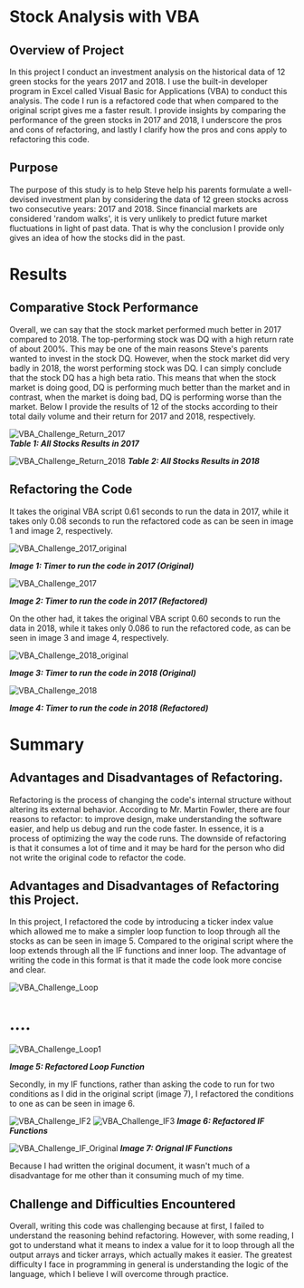 # Stock Analysis with VBA

## Overview of Project

In this project I conduct an investment analysis on the historical data of 12 green stocks for the years 2017 and 2018. I use the built-in developer program in Excel called Visual Basic for Applications (VBA) to conduct this analysis. The code I run is a refactored code that when compared to the original script gives me a faster result. I provide insights by comparing the performance of the green stocks in 2017 and 2018, I underscore the pros and cons of refactoring, and lastly I clarify how the pros and cons apply to refactoring this code.

## Purpose

The purpose of this study is to help Steve help his parents formulate a well-devised investment plan by considering the data of 12 green stocks across two consecutive years: 2017 and 2018. Since financial markets are considered 'random walks', it is very unlikely to predict future market fluctuations in light of past data. That is why the conclusion I provide only gives an idea of how the stocks did in the past.

# Results

## Comparative Stock Performance

Overall, we can say that the stock market performed much better in 2017 compared to 2018. The top-performing stock was DQ with a high return rate of about 200%. This may be one of the main reasons Steve's parents wanted to invest in the stock DQ. However, when the stock market did very badly in 2018, the worst performing stock was DQ. I can simply conclude that the stock DQ has a high beta ratio. This means that when the stock market is doing good, DQ is performing much better than the market and in contrast, when the market is doing bad, DQ is performing worse than the market. Below I provide the results of 12 of the stocks according to their total daily volume and their return for 2017 and 2018, respectively.


![VBA_Challenge_Return_2017](Resources/VBA_Challenge_Return_2017.png)  
***Table 1: All Stocks Results in 2017*** 

![VBA_Challenge_Return_2018](Resources/VBA_Challenge_Return_2018.png) 
***Table 2: All Stocks Results in 2018*** 

## Refactoring the Code 

It takes the original VBA script 0.61 seconds to run the data in 2017, while it takes only 0.08 seconds to run the refactored code as can be seen in image 1 and image 2, respectively.

![VBA_Challenge_2017_original](Resources/VBA_Challenge_2017_original.png)

***Image 1: Timer to run the code in 2017 (Original)***

![VBA_Challenge_2017](Resources/VBA_Challenge_2017.png) 

***Image 2: Timer to run the code in 2017 (Refactored)***


On the other had, it takes the original VBA script 0.60 seconds to run the data in 2018, while it takes only 0.086 to run the refactored code, as can be seen in image 3 and image 4, respectively.

![VBA_Challenge_2018_original](Resources/VBA_Challenge_2018_original.png)

***Image 3: Timer to run the code in 2018 (Original)***

![VBA_Challenge_2018](Resources/VBA_Challenge_2018.png) 

***Image 4: Timer to run the code in 2018 (Refactored)***


# Summary 

## Advantages and Disadvantages of Refactoring. 

Refactoring is the process of changing the code's internal structure without altering its external behavior. According to Mr. Martin Fowler, there are four reasons to refactor: to improve design, make understanding the software easier, and help us debug and run the code faster. In essence, it is a process of optimizing the way the code runs. The downside of refactoring is that it consumes a lot of time and it may be hard for the person who did not write the original code to refactor the code.

## Advantages and Disadvantages of Refactoring this Project. 

In this project, I refactored the code by introducing a ticker index value which allowed me to make a simpler loop function to loop through all the stocks as can be seen in image 5. Compared to the original script where the loop extends through all the IF functions and inner loop. The advantage of writing the code in this format is that it made the code look more concise and clear. 

![VBA_Challenge_Loop](Resources/VBA_Challenge_Loop.png) 

# ....

![VBA_Challenge_Loop1](Resources/VBA_Challenge_Loop1.png)

***Image 5: Refactored Loop Function***

Secondly, in my IF functions, rather than asking the code to run for two conditions as I did in the original script (image 7), I refactored the conditions to one as can be seen in image 6. 

![VBA_Challenge_IF2](Resources/VBA_Challenge_IF2.png) 
![VBA_Challenge_IF3](Resources/VBA_Challenge_IF3.png)
***Image 6: Refactored IF Functions***

![VBA_Challenge_IF_Original](Resources/VBA_Challenge_IF_Original.png) 
***Image 7: Orignal IF Functions***

Because I had written the original document, it wasn't much of a disadvantage for me other than it consuming much of my time.

## Challenge and Difficulties Encountered

Overall, writing this code was challenging because at first, I failed to understand the reasoning behind refactoring. However, with some reading, I got to understand what it means to index a value for it to loop through all the output arrays and ticker arrays, which actually makes it easier. The greatest difficulty I face in programming in general is understanding the logic of the language, which I believe I will overcome through practice. 

 





